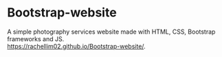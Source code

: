 # Bootstrap-website
A simple photography services website made with HTML, CSS, Bootstrap frameworks and JS. </br>
https://rachellim02.github.io/Bootstrap-website/.
